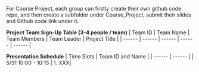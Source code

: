 For Course Project, each group can firstly create their own github code repo, and then create a subfolder under Course_Project, submit their slides and Github code link under it.

**Project Team Sign-Up Table (3-4 people / team)**
| Team ID | Team Name | Team Members | Team Leader | Project Title |
| ------ | ------ | ------ | ------ | ------ |


**Presentation Schedule**
| Time Slots | Team ID and Name |
| ------ | ------ |
| 5/31 10:00 - 10:15 | 1. XXX|

